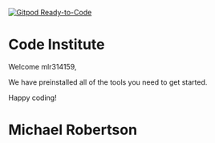 [![Gitpod Ready-to-Code](https://img.shields.io/badge/Gitpod-Ready--to--Code-blue?logo=gitpod)](https://gitpod.io/#https://github.com/mlr314159/my-full-template) 

# Code Institute

Welcome mlr314159,

We have preinstalled all of the tools you need to get started.

Happy coding!

# Michael Robertson